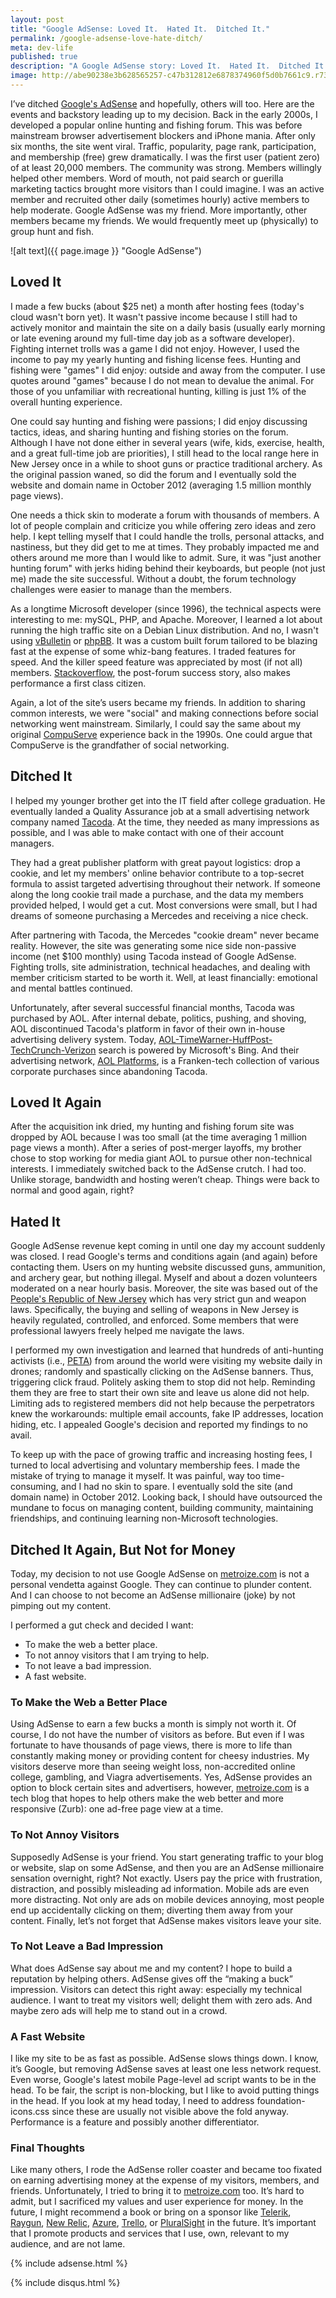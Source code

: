 ```yaml
---
layout: post
title: "Google AdSense: Loved It.  Hated It.  Ditched It."
permalink: /google-adsense-love-hate-ditch/
meta: dev-life
published: true
description: "A Google AdSense story: Loved It.  Hated It.  Ditched It."
image: http://abe90238e3b628565257-c47b312812e6878374960f5d0b7661c9.r73.cf1.rackcdn.com/google-76517_640.png
---
```

I’ve ditched [Google's AdSense](https://www.google.com/adsense) and hopefully, others will too.  Here are the events and backstory leading up to my decision.  Back in the early 2000s, I developed a popular online hunting and fishing forum.  This was before mainstream browser advertisement blockers and iPhone mania.  After only six months, the site went viral.  Traffic, popularity, page rank, participation, and membership (free) grew dramatically.  I was the first user (patient zero) of at least 20,000 members.  The community was strong.  Members willingly helped other members.  Word of mouth, not paid search or guerilla marketing tactics brought more visitors than I could imagine.  I was an active member and recruited other daily (sometimes hourly) active members to help moderate.  Google AdSense was my friend.  More importantly, other members became my friends.  We would frequently meet up (physically) to group hunt and fish.

![alt text]({{ page.image }} "Google AdSense")

## Loved It
I made a few bucks (about $25 net) a month after hosting fees (today's cloud wasn't born yet).  It wasn't passive income because I still had to actively monitor and maintain the site on a daily basis (usually early morning or late evening around my full-time day job as a software developer).  Fighting internet trolls was a game I did not enjoy.  However, I used the income to pay my yearly hunting and fishing license fees.  Hunting and fishing were "games" I did enjoy: outside and away from the computer.  I use quotes around "games" because I do not mean to devalue the animal.  For those of you unfamiliar with recreational hunting, killing is just 1% of the overall hunting experience.

One could say hunting and fishing were passions; I did enjoy discussing tactics, ideas, and sharing hunting and fishing stories on the forum.  Although I have not done either in several years (wife, kids, exercise, health, and a great full-time job are priorities), I still head to the local range here in New Jersey once in a while to shoot guns or practice traditional archery.  As the original passion waned, so did the forum and I eventually sold the website and domain name in October 2012 (averaging 1.5 million monthly page views). 

One needs a thick skin to moderate a forum with thousands of members.  A lot of people complain and criticize you while offering zero ideas and zero help.  I kept telling myself that I could handle the trolls, personal attacks, and nastiness, but they did get to me at times.  They probably impacted me and others around me more than I would like to admit.  Sure, it was "just another hunting forum" with jerks hiding behind their keyboards, but people (not just me) made the site successful.  Without a doubt, the forum technology challenges were easier to manage than the members.

As a longtime Microsoft developer (since 1996), the technical aspects were interesting to me: mySQL, PHP, and Apache.  Moreover, I learned a lot about running the high traffic site on a Debian Linux distribution.  And no, I wasn't using [vBulletin](https://www.vbulletin.com/) or [phpBB](https://www.phpbb.com/).  It was a custom built forum tailored to be blazing fast at the expense of some whiz-bang features.  I traded features for speed.  And the killer speed feature was appreciated by most (if not all) members.  [Stackoverflow](http://stackoverflow.com/), the post-forum success story, also makes performance a first class citizen.

Again, a lot of the site’s users became my friends.  In addition to sharing common interests, we were "social" and making connections before social networking went mainstream.  Similarly, I could say the same about my original [CompuServe](https://en.wikipedia.org/wiki/CompuServe) experience back in the 1990s.  One could argue that CompuServe is the grandfather of social networking.

## Ditched It
I helped my younger brother get into the IT field after college graduation.  He eventually landed a Quality Assurance job at a small advertising network company named [Tacoda](https://en.wikipedia.org/wiki/List_of_acquisitions_by_AOL).  At the time, they needed as many impressions as possible, and I was able to make contact with one of their account managers.  

They had a great publisher platform with great payout logistics: drop a cookie, and let my members' online behavior contribute to a top-secret formula to assist targeted advertising throughout their network.  If someone along the long cookie trail made a purchase, and the data my members provided helped, I would get a cut.  Most conversions were small, but I had dreams of someone purchasing a Mercedes and receiving a nice check. 

After partnering with Tacoda, the Mercedes "cookie dream" never became reality.  However, the site was generating some nice side non-passive income (net $100 monthly) using Tacoda instead of Google AdSense.  Fighting trolls, site administration, technical headaches, and dealing with member criticism started to be worth it.  Well, at least financially: emotional and mental battles continued.

Unfortunately, after several successful financial months, Tacoda was purchased by AOL.  After internal debate, politics, pushing, and shoving, AOL discontinued Tacoda's platform in favor of their own in-house advertising delivery system.  Today, [AOL-TimeWarner-HuffPost-TechCrunch-Verizon](https://en.wikipedia.org/wiki/List_of_acquisitions_by_AOL) search is powered by Microsoft's Bing.  And their advertising network, [AOL Platforms](http://www.aolplatforms.com/
), is a Franken-tech collection of various corporate purchases since abandoning Tacoda.

## Loved It Again
After the acquisition ink dried, my hunting and fishing forum site was dropped by AOL because I was too small (at the time averaging 1 million page views a month).  After a series of post-merger layoffs, my brother chose to stop working for media giant AOL to pursue other non-technical interests.  I immediately switched back to the AdSense crutch.  I had too.  Unlike storage, bandwidth and hosting weren’t cheap.  Things were back to normal and good again, right?

## Hated It
Google AdSense revenue kept coming in until one day my account suddenly was closed.  I read Google's terms and conditions again (and again) before contacting them.  Users on my hunting website discussed guns, ammunition, and archery gear, but nothing illegal.  Myself and about a dozen volunteers moderated on a near hourly basis.  Moreover, the site was based out of the [People's Republic of New Jersey](http://www.urbandictionary.com/define.php?term=People%27s+Republic+Of+New+Jersey) which has very strict gun and weapon laws.  Specifically, the buying and selling of weapons in New Jersey is heavily regulated, controlled, and enforced.  Some members that were professional lawyers freely helped me navigate the laws.

I performed my own investigation and learned that hundreds of anti-hunting activists (i.e., [PETA](http://www.peta.org/)) from around the world were visiting my website daily in drones; randomly and spastically clicking on the AdSense banners.  Thus, triggering click fraud.  Politely asking them to stop did not help.  Reminding them they are free to start their own site and leave us alone did not help.  Limiting ads to registered members did not help because the perpetrators knew the workarounds:  multiple email accounts, fake IP addresses, location hiding, etc.  I appealed Google's decision and reported my findings to no avail.

To keep up with the pace of growing traffic and increasing hosting fees, I turned to local advertising and voluntary membership fees.  I made the mistake of trying to manage it myself.  It was painful, way too time-consuming, and I had no skin to spare.  I eventually sold the site (and domain name) in October 2012.  Looking back, I should have outsourced the mundane to focus on managing content, building community, maintaining friendships, and continuing learning non-Microsoft technologies.

## Ditched It Again, But Not for Money
Today, my decision to not use Google AdSense on [metroize.com](http://metroize.com) is not a personal vendetta against Google.  They can continue to plunder content.  And I can choose to not become an AdSense millionaire (joke) by not pimping out my content.

I performed a gut check and decided I want:

* To make the web a better place.  
* To not annoy visitors that I am trying to help.
* To not leave a bad impression.
* A fast website.

### To Make the Web a Better Place
Using AdSense to earn a few bucks a month is simply not worth it.  Of course, I do not have the number of visitors as before.  But even if I was fortunate to have thousands of page views, there is more to life than constantly making money or providing content for cheesy industries.  My visitors deserve more than seeing weight loss, non-accredited online college, gambling, and Viagra advertisements.  Yes, AdSense provides an option to block certain sites and advertisers, however, [metroize.com](http://metroize.com) is a tech blog that hopes to help others make the web better and more responsive (Zurb):  one ad-free page view at a time.

### To Not Annoy Visitors
Supposedly AdSense is your friend.  You start generating traffic to your blog or website, slap on some AdSense, and then you are an AdSense millionaire sensation overnight, right?  Not exactly.  Users pay the price with frustration, distraction, and possibly misleading ad information.  Mobile ads are even more distracting.  Not only are ads on mobile devices annoying, most people end up accidentally clicking on them; diverting them away from your content.  Finally, let’s not forget that AdSense makes visitors leave your site.  

### To Not Leave a Bad Impression
What does AdSense say about me and my content?  I hope to build a reputation by helping others.  AdSense gives off the “making a buck” impression.  Visitors can detect this right away: especially my technical audience.  I want to treat my visitors well; delight them with zero ads.  And maybe zero ads will help me to stand out in a crowd.

### A Fast Website
I like my site to be as fast as possible.  AdSense slows things down.  I know, it’s Google, but removing AdSense saves at least one less network request.  Even worse, Google's latest mobile Page-level ad script wants to be in the head.  To be fair, the script is non-blocking, but I like to avoid putting things in the head.  If you look at my head today, I need to address foundation-icons.css since these are usually not visible above the fold anyway.  Performance is a feature and possibly another differentiator.

### Final Thoughts
Like many others, I rode the AdSense roller coaster and became too fixated on earning advertising money at the expense of my visitors, members, and friends.  Unfortunately, I tried to bring it to [metroize.com](http://metroize.com) too.  It’s hard to admit, but I sacrificed my values and user experience for money.  In the future, I might recommend a book or bring on a sponsor like [Telerik](http://www.telerik.com/), [Raygun](https://raygun.com/), [New Relic](https://newrelic.com/), [Azure](https://azure.microsoft.com/en-us/), [Trello](https://trello.com/), or [PluralSight](https://www.pluralsight.com/) in the future.  It’s important that I promote products and services that I use, own, relevant to my audience, and are not lame.

{% include adsense.html %}

{% include disqus.html %}
